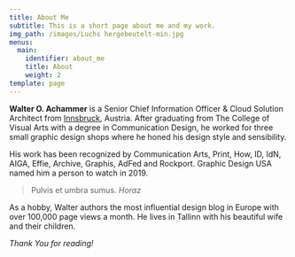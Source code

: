 ```yaml
---
title: About Me
subtitle: This is a short page about me and my work.
img_path: /images/Luchs hergebeutelt-min.jpg
menus:
  main:
    identifier: about_me
    title: About
    weight: 2
template: page
---
```


**Walter O. Achammer** is a Senior Chief Information Officer & Cloud Solution Architect from [Innsbruck](https://en.wikipedia.org/wiki/Innsbruck), Austria. After graduating from The College of Visual Arts with a degree in Communication Design, he worked for three small graphic design shops where he honed his design style and sensibility.

His work has been recognized by Communication Arts, Print, How, ID, IdN, AIGA, Effie, Archive, Graphis, AdFed and Rockport. Graphic Design USA named him a person to watch in 2019.

>Pulvis et umbra sumus. <cite>Horaz</cite>

As a hobby, Walter authors the most influential design blog in Europe with over 100,000 page views a month. He lives in Tallinn with his beautiful wife and their children.

*Thank You for reading!*
